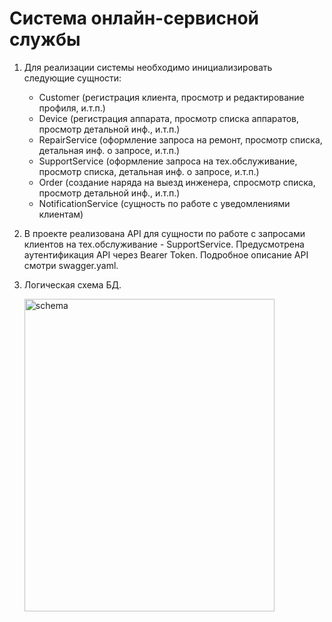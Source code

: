 # Система онлайн-сервисной службы

1) Для реализации системы необходимо инициализировать следующие сущности: 
    - Customer (регистрация клиента, просмотр и редактирование профиля, и.т.п.)
    - Device (регистрация аппарата, просмотр списка аппаратов, просмотр детальной инф., и.т.п.)
    - RepairService (оформление запроса на ремонт, просмотр списка, детальная инф. о запросе, и.т.п.)
    - SupportService (оформление запроса на тех.обслуживание, просмотр списка, детальная инф. о запросе, и.т.п.)
    - Order (создание наряда на выезд инженера, спросмотр списка, просмотр детальной инф., и.т.п.)
    - NotificationService (сущность по работе с уведомлениями клиентам)
2) В проекте реализована API для сущности по работе с запросами клиентов на тех.обслуживание - 
   SupportService. Предусмотрена аутентификация API через Bearer Token.
   Подробное описание API смотри swagger.yaml. 
3) Логическая схема БД.

   <img height="500" src="/home/dmitriy/PhpstormProjects/Laravel/customer_service/schema_bd.jpeg" title="schema" width="400"/> 

